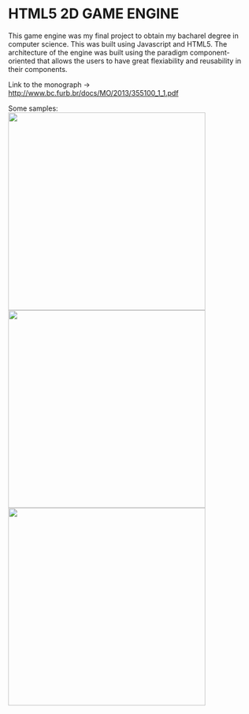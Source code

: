 # HTML5 2D GAME ENGINE

This game engine was my final project to obtain my bacharel degree in computer science. This was built using Javascript and HTML5. The architecture of the engine was built using the paradigm component-oriented that allows the users to have great flexiability and reusability in their components.

Link to the monograph -> http://www.bc.furb.br/docs/MO/2013/355100_1_1.pdf

Some samples:
<img src="https://github.com/marcosharbs/caveman-game-engine/blob/master/samples/sample_01.png" height="400px">
<img src="https://github.com/marcosharbs/caveman-game-engine/blob/master/samples/sample_02.png" height="400px">
<img src="https://github.com/marcosharbs/caveman-game-engine/blob/master/samples/sample_03.png" height="400px">